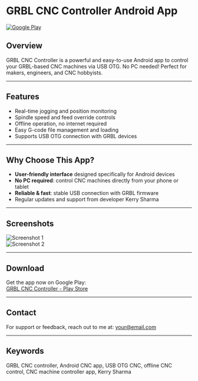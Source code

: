 # GRBL CNC Controller Android App

[![Google Play](https://img.shields.io/badge/Download-Google%20Play-green)](https://play.google.com/store/apps/details?id=com.kerry.grblcontroller)

## Overview

GRBL CNC Controller is a powerful and easy-to-use Android app to control your GRBL-based CNC machines via USB OTG. No PC needed! Perfect for makers, engineers, and CNC hobbyists.

---

## Features

- Real-time jogging and position monitoring  
- Spindle speed and feed override controls  
- Offline operation, no internet required  
- Easy G-code file management and loading  
- Supports USB OTG connection with GRBL devices

---

## Why Choose This App?

- **User-friendly interface** designed specifically for Android devices  
- **No PC required**: control CNC machines directly from your phone or tablet  
- **Reliable & fast**: stable USB connection with GRBL firmware  
- Regular updates and support from developer Kerry Sharma

---

## Screenshots

![Screenshot 1](https://play-lh.googleusercontent.com/_Ujw_UepX5qJ5GVCXcMz4Hq-dzExS1NlNq3JrQEBsqGwnHqZ2rXoJv7u-LHq9Nn5JDxU=s180-rw)  
![Screenshot 2](https://play-lh.googleusercontent.com/BdAbqMxKwPl9df0wD6Rr_GJZfiJ3ik9PTMQdmnAos1FZ_BNUY_tUrKkTBypLu8e-y7s=s180-rw)

---

## Download

Get the app now on Google Play:  
[GRBL CNC Controller - Play Store](https://play.google.com/store/apps/details?id=com.kerry.grblcontroller)

---

## Contact

For support or feedback, reach out to me at: [your@email.com](mailto:your@email.com)

---

## Keywords

GRBL CNC controller, Android CNC app, USB OTG CNC, offline CNC control, CNC machine controller app, Kerry Sharma
